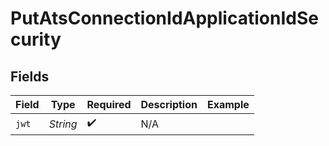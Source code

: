 # PutAtsConnectionIdApplicationIdSecurity


## Fields

| Field              | Type               | Required           | Description        | Example            |
| ------------------ | ------------------ | ------------------ | ------------------ | ------------------ |
| `jwt`              | *String*           | :heavy_check_mark: | N/A                |                    |